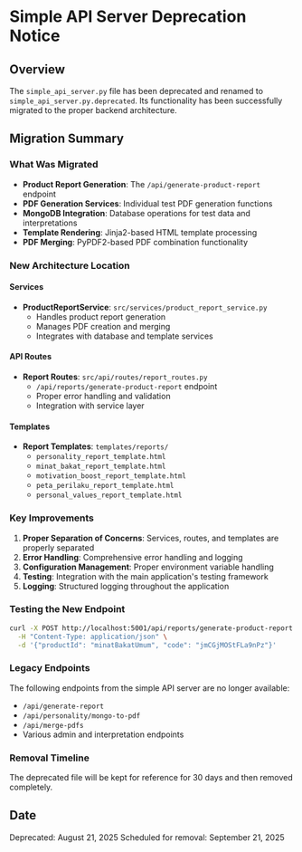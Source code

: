 # Simple API Server Deprecation Notice

## Overview
The `simple_api_server.py` file has been deprecated and renamed to `simple_api_server.py.deprecated`. Its functionality has been successfully migrated to the proper backend architecture.

## Migration Summary

### What Was Migrated
- **Product Report Generation**: The `/api/generate-product-report` endpoint
- **PDF Generation Services**: Individual test PDF generation functions
- **MongoDB Integration**: Database operations for test data and interpretations
- **Template Rendering**: Jinja2-based HTML template processing
- **PDF Merging**: PyPDF2-based PDF combination functionality

### New Architecture Location

#### Services
- **ProductReportService**: `src/services/product_report_service.py`
  - Handles product report generation
  - Manages PDF creation and merging
  - Integrates with database and template services

#### API Routes
- **Report Routes**: `src/api/routes/report_routes.py`
  - `/api/reports/generate-product-report` endpoint
  - Proper error handling and validation
  - Integration with service layer

#### Templates
- **Report Templates**: `templates/reports/`
  - `personality_report_template.html`
  - `minat_bakat_report_template.html`
  - `motivation_boost_report_template.html`
  - `peta_perilaku_report_template.html`
  - `personal_values_report_template.html`

### Key Improvements
1. **Proper Separation of Concerns**: Services, routes, and templates are properly separated
2. **Error Handling**: Comprehensive error handling and logging
3. **Configuration Management**: Proper environment variable handling
4. **Testing**: Integration with the main application's testing framework
5. **Logging**: Structured logging throughout the application

### Testing the New Endpoint
```bash
curl -X POST http://localhost:5001/api/reports/generate-product-report \
  -H "Content-Type: application/json" \
  -d '{"productId": "minatBakatUmum", "code": "jmCGjMOStFLa9nPz"}'
```

### Legacy Endpoints
The following endpoints from the simple API server are no longer available:
- `/api/generate-report`
- `/api/personality/mongo-to-pdf`
- `/api/merge-pdfs`
- Various admin and interpretation endpoints

### Removal Timeline
The deprecated file will be kept for reference for 30 days and then removed completely.

## Date
Deprecated: August 21, 2025
Scheduled for removal: September 21, 2025